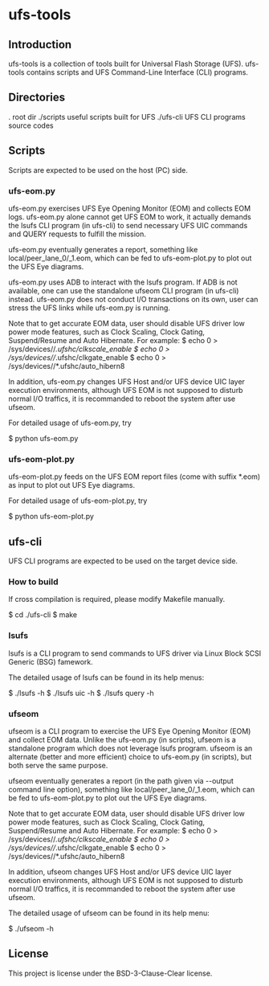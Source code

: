 # ufs-tools

## Introduction

ufs-tools is a collection of tools built for Universal Flash Storage (UFS). ufs-tools contains
scripts and UFS Command-Line Interface (CLI) programs.


## Directories

.		root dir
./scripts	useful scripts built for UFS
./ufs-cli	UFS CLI programs source codes


## Scripts

Scripts are expected to be used on the host (PC) side.

### ufs-eom.py

ufs-eom.py exercises UFS Eye Opening Monitor (EOM) and collects EOM logs. ufs-eom.py alone cannot
get UFS EOM to work, it actually demands the lsufs CLI program (in ufs-cli) to send necessary UFS
UIC commands and QUERY requests to fulfill the mission.

ufs-eom.py eventually generates a report, something like local/peer_lane_0/_1.eom, which can be fed
to ufs-eom-plot.py to plot out the UFS Eye diagrams.

ufs-eom.py uses ADB to interact with the lsufs program. If ADB is not available, one can use the
standalone ufseom CLI program (in ufs-cli) instead. ufs-eom.py does not conduct I/O transactions on
its own, user can stress the UFS links while ufs-eom.py is running.

Note that to get accurate EOM data, user should disable UFS driver low power mode features, such as
Clock Scaling, Clock Gating, Suspend/Resume and Auto Hibernate. For example:
$ echo 0 > /sys/devices/<path to platform devices>/*.ufshc/clkscale_enable
$ echo 0 > /sys/devices/<path to platform devices>/*.ufshc/clkgate_enable
$ echo 0 > /sys/devices/<path to platform devices>/*.ufshc/auto_hibern8

In addition, ufs-eom.py changes UFS Host and/or UFS device UIC layer execution environments,
although UFS EOM is not supposed to disturb normal I/O traffics, it is recommanded to reboot the
system after use ufseom.

For detailed usage of ufs-eom.py, try

$ python ufs-eom.py

### ufs-eom-plot.py

ufs-eom-plot.py feeds on the UFS EOM report files (come with suffix *.eom) as input to plot out UFS
Eye diagrams.

For detailed usage of ufs-eom-plot.py, try

$ python ufs-eom-plot.py


## ufs-cli

UFS CLI programs are expected to be used on the target device side.

### How to build

If cross compilation is required, please modify Makefile manually.

$ cd ./ufs-cli
$ make

### lsufs

lsufs is a CLI program to send commands to UFS driver via Linux Block SCSI Generic (BSG) famework.

The detailed usage of lsufs can be found in its help menus:

$ ./lsufs -h
$ ./lsufs uic -h
$ ./lsufs query -h

### ufseom

ufseom is a CLI program to exercise the UFS Eye Opening Monitor (EOM) and collect EOM data. Unlike
the ufs-eom.py (in scripts), ufseom is a standalone program which does not leverage lsufs program.
ufseom is an alternate (better and more efficient) choice to ufs-eom.py (in scripts), but both serve
the same purpose.

ufseom eventually generates a report (in the path given via --output command line option), something
like local/peer_lane_0/_1.eom, which can be fed to ufs-eom-plot.py to plot out the UFS Eye diagrams.

Note that to get accurate EOM data, user should disable UFS driver low power mode features, such as
Clock Scaling, Clock Gating, Suspend/Resume and Auto Hibernate. For example:
$ echo 0 > /sys/devices/<path to platform devices>/*.ufshc/clkscale_enable
$ echo 0 > /sys/devices/<path to platform devices>/*.ufshc/clkgate_enable
$ echo 0 > /sys/devices/<path to platform devices>/*.ufshc/auto_hibern8

In addition, ufseom changes UFS Host and/or UFS device UIC layer execution environments, although
UFS EOM is not supposed to disturb normal I/O traffics, it is recommanded to reboot the system after
use ufseom.

The detailed usage of ufseom can be found in its help menu:

$ ./ufseom -h


## License

This project is license under the BSD-3-Clause-Clear license.
